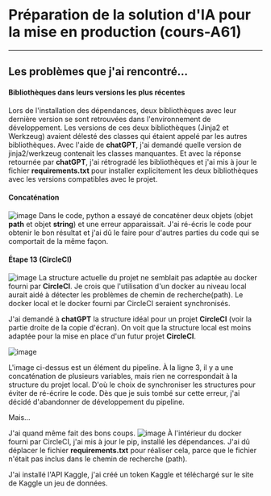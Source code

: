 # Préparation de la solution d'IA pour la mise en production (cours-A61)

---

## Les problèmes que j'ai rencontré...

#### Bibliothèques dans leurs versions les plus récentes
Lors de l'installation des dépendances, deux bibliothèques avec leur dernière version se sont retrouvées dans l'environnement de développement. Les versions de ces deux bibliothèques (Jinja2 et Werkzeug) avaient délesté des classes qui étaient appelé par les autres bibliothèques. Avec l'aide de **chatGPT**, j'ai demandé quelle version de jinja2/werkzeug contenait les classes manquantes. Et avec la réponse retournée par **chatGPT**, j'ai rétrogradé les bibliothèques et j'ai mis à jour le fichier **requirements.txt** pour installer explicitement les deux bibliothèques avec les versions compatibles avec le projet.


#### Concaténation
![image](https://github.com/user-attachments/assets/1fe26733-3db6-47ca-95e3-ae4a175bd33b)
Dans le code, python a essayé de concaténer deux objets (objet **path** et objet **string**) et une erreur apparaissait. J'ai ré-écris le code pour obtenir le bon résultat et j'ai dû le faire pour d'autres parties du code qui se comportait de la même façon.

#### Étape 13 (CircleCI)
![image](https://github.com/user-attachments/assets/2a809d3d-ac1a-495e-bfb5-02169aa1dd98)
La structure actuelle du projet ne semblait pas adaptée au docker fourni par **CircleCI**.
Je crois que l'utilisation d'un docker au niveau local aurait aidé à détecter les problèmes de chemin de recherche(path). Le docker local et le docker fourni par CircleCI seraient synchronisés.

J'ai demandé à **chatGPT** la structure idéal pour un projet **CircleCI** (voir la partie droite de la copie d'écran). On voit que la structure local est moins adaptée pour la mise en place d'un futur projet **CircleCI**.

![image](https://github.com/user-attachments/assets/3e337570-d5d6-42b2-b500-847a67e8ff54)

L'image ci-dessus est un élément du pipeline. À la ligne 3, il y a une concaténation de plusieurs variables, mais rien ne correspondait à la structure du projet local. D'où le choix de synchroniser les structures pour éviter de ré-écrire le code. Dès que je suis tombé sur cette erreur, j'ai décidé d'abandonner de développement du pipeline.  

Mais...  

J'ai quand même fait des bons coups.
![image](https://github.com/user-attachments/assets/8ac7b420-3c30-4827-80a0-e17b0137bfaa)
À l'intérieur du docker fourni par CircleCI, j'ai mis à jour le pip, installé les dépendances. J'ai dû déplacer le fichier **requirements.txt** pour réaliser cela, parce que le fichier n'était pas inclus dans le chemin de recherche (path).  

J'ai installé l'API Kaggle, j'ai créé un token Kaggle et téléchargé sur le site de Kaggle un jeu de données.  

